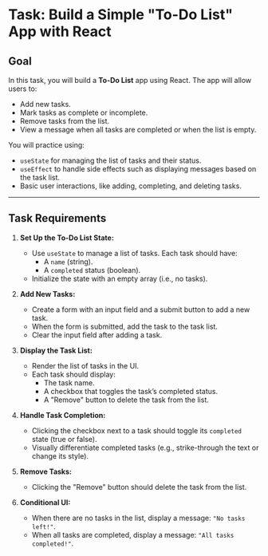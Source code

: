 # Task: Build a Simple "To-Do List" App with React

## Goal
In this task, you will build a **To-Do List** app using React. The app will allow users to:
- Add new tasks.
- Mark tasks as complete or incomplete.
- Remove tasks from the list.
- View a message when all tasks are completed or when the list is empty.

You will practice using:
- `useState` for managing the list of tasks and their status.
- `useEffect` to handle side effects such as displaying messages based on the task list.
- Basic user interactions, like adding, completing, and deleting tasks.

---

## Task Requirements

1. **Set Up the To-Do List State:**
   - Use `useState` to manage a list of tasks. Each task should have:
     - A `name` (string).
     - A `completed` status (boolean).
   - Initialize the state with an empty array (i.e., no tasks).

2. **Add New Tasks:**
   - Create a form with an input field and a submit button to add a new task.
   - When the form is submitted, add the task to the task list.
   - Clear the input field after adding a task.

3. **Display the Task List:**
   - Render the list of tasks in the UI.
   - Each task should display:
     - The task name.
     - A checkbox that toggles the task’s completed status.
     - A "Remove" button to delete the task from the list.

4. **Handle Task Completion:**
   - Clicking the checkbox next to a task should toggle its `completed` state (true or false).
   - Visually differentiate completed tasks (e.g., strike-through the text or change its style).

5. **Remove Tasks:**
   - Clicking the "Remove" button should delete the task from the list.

6. **Conditional UI:**
   - When there are no tasks in the list, display a message: `"No tasks left!"`.
   - When all tasks are completed, display a message: `"All tasks completed!"`.
